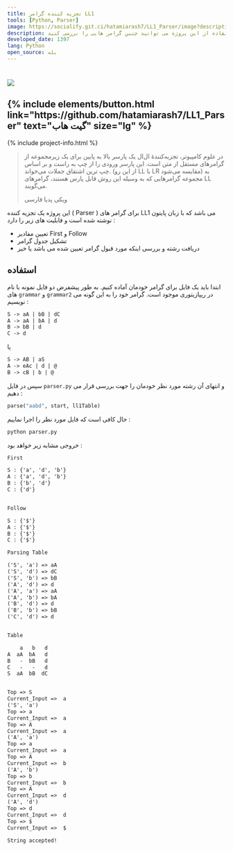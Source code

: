 ```yaml
---
title: تجزیه کننده گرامر LL1
tools: [Python, Parser]
image: https://socialify.git.ci/hatamiarash7/LL1_Parser/image?description=1&font=KoHo&language=1&owner=1&pattern=Circuit%20Board&theme=Dark
description: در علوم کامپیوتر، تجزیه‌کنندهٔ ال‌ال یک پارسر بالا به پایین برای یک زیرمجموعه از گرامرهای مستقل از متن است. با استفاده از این پروژه می توانید چنین گرامر هایی را بررسی کنید.
developed_date: 1397
lang: Python
open_source: بله
---
```


<h1 class="center">
<img src="https://socialify.git.ci/hatamiarash7/LL1_Parser/image?description=1&font=KoHo&language=1&owner=1&pattern=Circuit%20Board&theme=Dark"/>
</h1>

<h2 class="center">
{% include elements/button.html link="https://github.com/hatamiarash7/LL1_Parser" text="گیت هاب" size="lg" %}
</h2>

{% include project-info.html %}

> در علوم کامپیوتر، تجزیه‌کنندهٔ ال‌ال یک پارسر بالا به پایین برای یک زیرمجموعه از گرامرهای مستقل از متن است. این پارسر ورودی را از چپ به راست و بر اساس چپ ترین اشتقاق جملات می‌خواند. (از این رو LL با LR مقایسه می‌شود) به مجموعه گرامرهایی که به وسیله این روش قابل پارس هستند، گرامرهای LL می‌گویند.
>
> ویکی پدیا فارسی

این پروژه یک تجزیه کننده ( Parser ) برای گرامر های LL1 می باشد که با زبان پایتون نوشته شده است و فابلیت های زیر را دارد :

- تعیین مفادیر First و Follow
- تشکیل جدول گرامر
- دریافت رشته و بررسی اینکه مورد قبول گرامر تعیین شده می باشد یا خیر

## استفاده

ابتدا باید یک فایل برای گرامر خودمان آماده کنیم. به طور پیشفرض دو فایل نمونه با نام های `grammar` و `grammar2` در ریپازیتوری موجود است. گرامر خود را به این گونه می نویسیم :

```txt
S -> aA | bB | dC
A -> aA | bA | d
B -> bB | d
C -> d
```

یا

```txt
S -> AB | aS
A -> eAc | d | @
B -> cB | b | @
```

سپس در فایل `parser.py` و انتهای آن رشته مورد نظر خودمان را جهت بررسی قرار می دهیم :

```python
parse("aabd", start, ll1Table)
```

حال کافی است که فایل مورد نظر را اجرا نماییم :

```sh
python parser.py
```

خروجی مشابه زیر خواهد بود :

```txt
First

S : {'a', 'd', 'b'}
A : {'a', 'd', 'b'}
B : {'b', 'd'}
C : {'d'}


Follow

S : {'$'}
A : {'$'}
B : {'$'}
C : {'$'}

Parsing Table

('S', 'a') => aA
('S', 'd') => dC
('S', 'b') => bB
('A', 'd') => d
('A', 'a') => aA
('A', 'b') => bA
('B', 'd') => d
('B', 'b') => bB
('C', 'd') => d


Table

    a   b   d
A  aA  bA   d
B   -  bB   d
C   -   -   d
S  aA  bB  dC


Top => S
Current_Input =>  a
('S', 'a')
Top => a
Current_Input =>  a
Top => A
Current_Input =>  a
('A', 'a')
Top => a
Current_Input =>  a
Top => A
Current_Input =>  b
('A', 'b')
Top => b
Current_Input =>  b
Top => A
Current_Input =>  d
('A', 'd')
Top => d
Current_Input =>  d
Top => $
Current_Input =>  $

String accepted!
```

